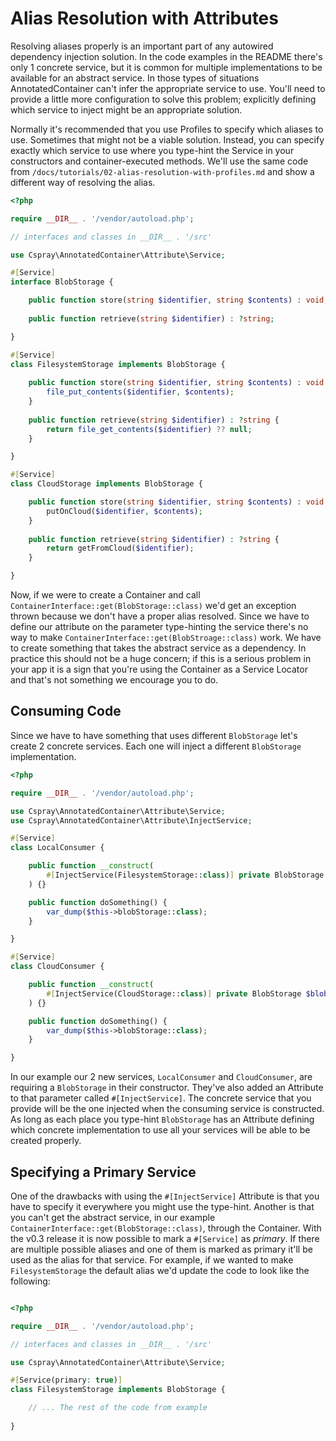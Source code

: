# Alias Resolution with Attributes

Resolving aliases properly is an important part of any autowired dependency injection solution. In the code examples in
the README there's only 1 concrete service, but it is common for multiple implementations to be available for an abstract
service. In those types of situations AnnotatedContainer can't infer the appropriate service to use. You'll need to provide
a little more configuration to solve this problem; explicitly defining which service to inject might be an appropriate 
solution.

Normally it's recommended that you use Profiles to specify which aliases to use. Sometimes that might not be a viable 
solution. Instead, you can specify exactly which service to use where you type-hint the Service in your constructors and 
container-executed methods. We'll use the same code from `/docs/tutorials/02-alias-resolution-with-profiles.md` and show 
a different way of resolving the alias.

```php
<?php

require __DIR__ . '/vendor/autoload.php';

// interfaces and classes in __DIR__ . '/src'

use Cspray\AnnotatedContainer\Attribute\Service;

#[Service]
interface BlobStorage {

    public function store(string $identifier, string $contents) : void;
    
    public function retrieve(string $identifier) : ?string;

}

#[Service]
class FilesystemStorage implements BlobStorage {
    
    public function store(string $identifier, string $contents) : void {
        file_put_contents($identifier, $contents);
    }
    
    public function retrieve(string $identifier) : ?string {
        return file_get_contents($identifier) ?? null;
    }

}

#[Service]
class CloudStorage implements BlobStorage {

    public function store(string $identifier, string $contents) : void {
        putOnCloud($identifier, $contents);
    }
    
    public function retrieve(string $identifier) : ?string {
        return getFromCloud($identifier);
    }

}
```

Now, if we were to create a Container and call `ContainerInterface::get(BlobStorage::class)` we'd get an exception thrown 
because we don't have a proper alias resolved. Since we have to define our attribute on the parameter type-hinting the 
service there's no way to make `ContainerInterface::get(BlobStroage::class)` work. We have to create something that 
takes the abstract service as a dependency. In practice this should not be a huge concern; if this is a serious problem 
in your app it is a sign that you're using the Container as a Service Locator and that's not something we encourage you 
to do.

## Consuming Code 

Since we have to have something that uses different `BlobStorage` let's create 2 concrete services. Each one will inject
a different `BlobStorage` implementation.

```php
<?php

require __DIR__ . '/vendor/autoload.php';

use Cspray\AnnotatedContainer\Attribute\Service;
use Cspray\AnnotatedContainer\Attribute\InjectService;

#[Service]
class LocalConsumer {

    public function __construct(
        #[InjectService(FilesystemStorage::class)] private BlobStorage $blobStorage
    ) {}

    public function doSomething() {
        var_dump($this->blobStorage::class);
    }

}

#[Service]
class CloudConsumer {

    public function __construct(
        #[InjectService(CloudStorage::class)] private BlobStorage $blobStorage
    ) {}

    public function doSomething() {
        var_dump($this->blobStorage::class);
    }

}
```

In our example our 2 new services, `LocalConsumer` and `CloudConsumer`, are requiring a `BlobStorage` in their constructor. 
They've also added an Attribute to that parameter called `#[InjectService]`. The concrete service that you provide will 
be the one injected when the consuming service is constructed. As long as each place you type-hint `BlobStorage` has an 
Attribute defining which concrete implementation to use all your services will be able to be created properly. 

## Specifying a Primary Service

One of the drawbacks with using the `#[InjectService]` Attribute is that you have to specify it everywhere you might use the type-hint. Another is that you can't get the abstract service, in our example `ContainerInterface::get(BlobStorage::class)`, through the Container. With the v0.3 release it is now possible to mark a `#[Service]` as _primary_. If there are multiple possible aliases and one of them is marked as primary it'll be used as the alias for that service. For example, if we wanted to make `FilesystemStorage` the default alias we'd update the code to look like the following:

```php

<?php

require __DIR__ . '/vendor/autoload.php';

// interfaces and classes in __DIR__ . '/src'

use Cspray\AnnotatedContainer\Attribute\Service;

#[Service(primary: true)]
class FilesystemStorage implements BlobStorage {

    // ... The rest of the code from example
    
}
```
